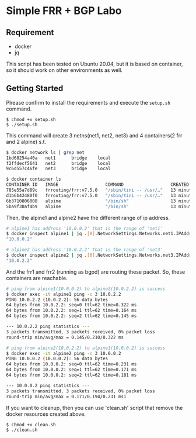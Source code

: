 # Simple FRR + BGP Labo

## Requirement

- docker
- jq

This script has been tested on Ubuntu 20.04, but it is based on container, so it should work on other environments as well.

## Getting Started

Plrease confirm to install the requirements and execute the `setup.sh` command.

```
$ chmod +x setup.sh
$ ./setup.sh
```

This command will create 3 netns(net1, net2, net3) and 4 containers(2 frr and 2 alpine) s.t.

```bash
$ docker network ls | grep net
1bd68254a40a   net1      bridge    local
f2ffdecf5641   net2      bridge    local
9c6d557c46fe   net3      bridge    local

$ docker container ls
CONTAINER ID   IMAGE                  COMMAND                  CREATED          STATUS          PORTS     NAMES
785e55a7d89c   frrouting/frr:v7.5.0   "/sbin/tini -- /usr/…"   13 minutes ago   Up 13 minutes             frr2
d1b6b42480f0   frrouting/frr:v7.5.0   "/sbin/tini -- /usr/…"   13 minutes ago   Up 13 minutes             frr1
6b3710806008   alpine                 "/bin/sh"                13 minutes ago   Up 13 minutes             alpine2
5ba9f30af4b9   alpine                 "/bin/sh"                13 minutes ago   Up 13 minutes             alpine1
```

Then, the alpine1 and alpine2 have the different range of ip address.

```bash
# alpine1 has address '10.0.0.2' that is the range of 'net1'
$ docker inspect alpine1 | jq .[0].NetworkSettings.Networks.net1.IPAddress
"10.0.0.2"

# alpine2 has address '10.0.2.2' that is the range of 'net3'
$ docker inspect alpine2 | jq .[0].NetworkSettings.Networks.net3.IPAddress
"10.0.2.2"
```

And the frr1 and frr2 (running as bgpd) are routing these packet.
So, these containers are reachable.

```bash
# ping from alpine1(10.0.0.2) to alpine2(10.0.2.2) is success
$ docker exec -it alpine1 ping -c 3 10.0.2.2                                              
PING 10.0.2.2 (10.0.2.2): 56 data bytes
64 bytes from 10.0.2.2: seq=0 ttl=62 time=0.322 ms
64 bytes from 10.0.2.2: seq=1 ttl=62 time=0.164 ms
64 bytes from 10.0.2.2: seq=2 ttl=62 time=0.145 ms

--- 10.0.2.2 ping statistics ---
3 packets transmitted, 3 packets received, 0% packet loss
round-trip min/avg/max = 0.145/0.210/0.322 ms

# ping from alpine2(10.0.2.2) to alpine1(10.0.0.2) is success
$ docker exec -it alpine2 ping -c 3 10.0.0.2                                              
PING 10.0.0.2 (10.0.0.2): 56 data bytes
64 bytes from 10.0.0.2: seq=0 ttl=62 time=0.231 ms
64 bytes from 10.0.0.2: seq=1 ttl=62 time=0.171 ms
64 bytes from 10.0.0.2: seq=2 ttl=62 time=0.181 ms

--- 10.0.0.2 ping statistics ---
3 packets transmitted, 3 packets received, 0% packet loss
round-trip min/avg/max = 0.171/0.194/0.231 ms1
```

If you want to cleanup, then you can use 'clean.sh' script that remove the docker resources created above.

```bash
$ chmod +x clean.sh
$ ./clean.sh
```
